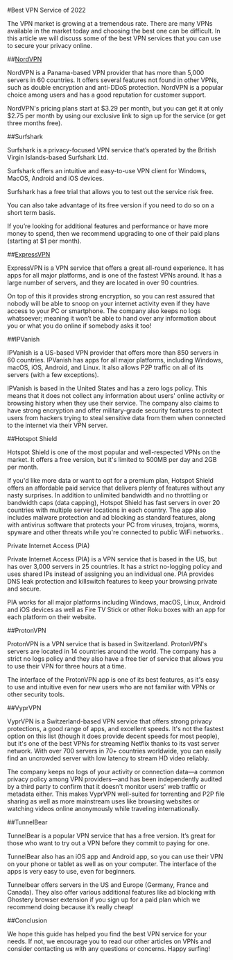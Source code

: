 #Best VPN Service of 2022

The VPN market is growing at a tremendous rate. There are many VPNs available in the market today and choosing the best one can be difficult. In this article we will discuss some of the best VPN services that you can use to secure your privacy online.

##<a href="https://indepthworld.com/nordvpn-review/">NordVPN</a>

NordVPN is a Panama-based VPN provider that has more than 5,000 servers in 60 countries. It offers several features not found in other VPNs, such as double encryption and anti-DDoS protection. NordVPN is a popular choice among users and has a good reputation for customer support.

NordVPN's pricing plans start at $3.29 per month, but you can get it at only $2.75 per month by using our exclusive link to sign up for the service (or get three months free).

##Surfshark

Surfshark is a privacy-focused VPN service that’s operated by the British Virgin Islands-based Surfshark Ltd.

Surfshark offers an intuitive and easy-to-use VPN client for Windows, MacOS, Android and iOS devices.

Surfshark has a free trial that allows you to test out the service risk free.

You can also take advantage of its free version if you need to do so on a short term basis.

If you’re looking for additional features and performance or have more money to spend, then we recommend upgrading to one of their paid plans (starting at $1 per month).

##<a href="https://indepthworld.com/expressvpn-review-is-it-a-reliable-and-fast-vpn-provider/">ExpressVPN</a>

ExpressVPN is a VPN service that offers a great all-round experience. It has apps for all major platforms, and is one of the fastest VPNs around. It has a large number of servers, and they are located in over 90 countries.

On top of this it provides strong encryption, so you can rest assured that nobody will be able to snoop on your internet activity even if they have access to your PC or smartphone. The company also keeps no logs whatsoever; meaning it won’t be able to hand over any information about you or what you do online if somebody asks it too!

##IPVanish

IPVanish is a US-based VPN provider that offers more than 850 servers in 60 countries. IPVanish has apps for all major platforms, including Windows, macOS, iOS, Android, and Linux. It also allows P2P traffic on all of its servers (with a few exceptions).

IPVanish is based in the United States and has a zero logs policy. This means that it does not collect any information about users' online activity or browsing history when they use their service. The company also claims to have strong encryption and offer military-grade security features to protect users from hackers trying to steal sensitive data from them when connected to the internet via their VPN server.

##Hotspot Shield

Hotspot Shield is one of the most popular and well-respected VPNs on the market. It offers a free version, but it's limited to 500MB per day and 2GB per month.

If you'd like more data or want to opt for a premium plan, Hotspot Shield offers an affordable paid service that delivers plenty of features without any nasty surprises. In addition to unlimited bandwidth and no throttling or bandwidth caps (data capping), Hotspot Shield has fast servers in over 20 countries with multiple server locations in each country. The app also includes malware protection and ad blocking as standard features, along with antivirus software that protects your PC from viruses, trojans, worms, spyware and other threats while you're connected to public WiFi networks..

Private Internet Access (PIA)

Private Internet Access (PIA) is a VPN service that is based in the US, but has over 3,000 servers in 25 countries. It has a strict no-logging policy and uses shared IPs instead of assigning you an individual one. PIA provides DNS leak protection and killswitch features to keep your browsing private and secure.

PIA works for all major platforms including Windows, macOS, Linux, Android and iOS devices as well as Fire TV Stick or other Roku boxes with an app for each platform on their website.

##ProtonVPN

ProtonVPN is a VPN service that is based in Switzerland. ProtonVPN's servers are located in 14 countries around the world. The company has a strict no logs policy and they also have a free tier of service that allows you to use their VPN for three hours at a time.

The interface of the ProtonVPN app is one of its best features, as it's easy to use and intuitive even for new users who are not familiar with VPNs or other security tools.

##VyprVPN

VyprVPN is a Switzerland-based VPN service that offers strong privacy protections, a good range of apps, and excellent speeds. It's not the fastest option on this list (though it does provide decent speeds for most people), but it's one of the best VPNs for streaming Netflix thanks to its vast server network. With over 700 servers in 70+ countries worldwide, you can easily find an uncrowded server with low latency to stream HD video reliably.

The company keeps no logs of your activity or connection data—a common privacy policy among VPN providers—and has been independently audited by a third party to confirm that it doesn't monitor users' web traffic or metadata either. This makes VyprVPN well-suited for torrenting and P2P file sharing as well as more mainstream uses like browsing websites or watching videos online anonymously while traveling internationally.

##TunnelBear

TunnelBear is a popular VPN service that has a free version. It’s great for those who want to try out a VPN before they commit to paying for one.

TunnelBear also has an iOS app and Android app, so you can use their VPN on your phone or tablet as well as on your computer. The interface of the apps is very easy to use, even for beginners.

Tunnelbear offers servers in the US and Europe (Germany, France and Canada). They also offer various additional features like ad blocking with Ghostery browser extension if you sign up for a paid plan which we recommend doing because it’s really cheap!

##Conclusion

We hope this guide has helped you find the best VPN service for your needs. If not, we encourage you to read our other articles on VPNs and consider contacting us with any questions or concerns. Happy surfing!
